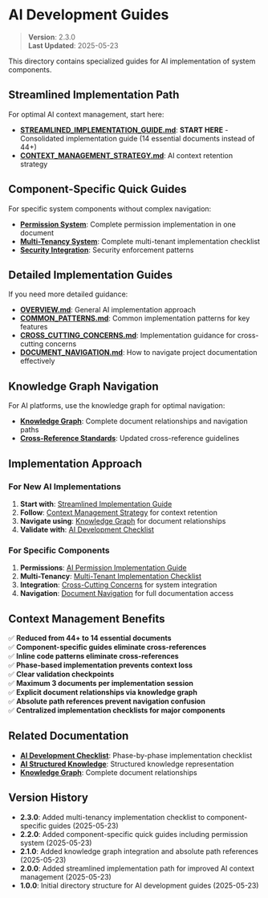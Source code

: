 
# AI Development Guides

> **Version**: 2.3.0  
> **Last Updated**: 2025-05-23

This directory contains specialized guides for AI implementation of system components.

## Streamlined Implementation Path

For optimal AI context management, start here:

- **[STREAMLINED_IMPLEMENTATION_GUIDE.md](docs/ai-development/STREAMLINED_IMPLEMENTATION_GUIDE.md)**: **START HERE** - Consolidated implementation guide (14 essential documents instead of 44+)
- **[CONTEXT_MANAGEMENT_STRATEGY.md](docs/ai-development/CONTEXT_MANAGEMENT_STRATEGY.md)**: AI context retention strategy

## Component-Specific Quick Guides

For specific system components without complex navigation:

- **[Permission System](docs/rbac/AI_PERMISSION_IMPLEMENTATION_GUIDE.md)**: Complete permission implementation in one document
- **[Multi-Tenancy System](docs/multitenancy/IMPLEMENTATION_CHECKLIST.md)**: Complete multi-tenant implementation checklist
- **[Security Integration](docs/security/PERMISSION_ENFORCEMENT.md)**: Security enforcement patterns

## Detailed Implementation Guides

If you need more detailed guidance:

- **[OVERVIEW.md](docs/ai-development/OVERVIEW.md)**: General AI implementation approach  
- **[COMMON_PATTERNS.md](docs/ai-development/COMMON_PATTERNS.md)**: Common implementation patterns for key features
- **[CROSS_CUTTING_CONCERNS.md](docs/ai-development/CROSS_CUTTING_CONCERNS.md)**: Implementation guidance for cross-cutting concerns
- **[DOCUMENT_NAVIGATION.md](docs/ai-development/DOCUMENT_NAVIGATION.md)**: How to navigate project documentation effectively

## Knowledge Graph Navigation

For AI platforms, use the knowledge graph for optimal navigation:
- **[Knowledge Graph](docs/KNOWLEDGE_GRAPH.md)**: Complete document relationships and navigation paths
- **[Cross-Reference Standards](docs/CROSS_REFERENCE_STANDARDS.md)**: Updated cross-reference guidelines

## Implementation Approach

### For New AI Implementations
1. **Start with**: [Streamlined Implementation Guide](docs/ai-development/STREAMLINED_IMPLEMENTATION_GUIDE.md)
2. **Follow**: [Context Management Strategy](docs/ai-development/CONTEXT_MANAGEMENT_STRATEGY.md) for context retention
3. **Navigate using**: [Knowledge Graph](docs/KNOWLEDGE_GRAPH.md) for document relationships
4. **Validate with**: [AI Development Checklist](docs/AI_DEVELOPMENT_CHECKLIST.md)

### For Specific Components
1. **Permissions**: [AI Permission Implementation Guide](docs/rbac/AI_PERMISSION_IMPLEMENTATION_GUIDE.md)
2. **Multi-Tenancy**: [Multi-Tenant Implementation Checklist](docs/multitenancy/IMPLEMENTATION_CHECKLIST.md)
3. **Integration**: [Cross-Cutting Concerns](docs/ai-development/CROSS_CUTTING_CONCERNS.md) for system integration
4. **Navigation**: [Document Navigation](docs/ai-development/DOCUMENT_NAVIGATION.md) for full documentation access

## Context Management Benefits

✅ **Reduced from 44+ to 14 essential documents**  
✅ **Component-specific guides eliminate cross-references**  
✅ **Inline code patterns eliminate cross-references**  
✅ **Phase-based implementation prevents context loss**  
✅ **Clear validation checkpoints**  
✅ **Maximum 3 documents per implementation session**  
✅ **Explicit document relationships via knowledge graph**  
✅ **Absolute path references prevent navigation confusion**  
✅ **Centralized implementation checklists for major components**  

## Related Documentation

- **[AI Development Checklist](docs/AI_DEVELOPMENT_CHECKLIST.md)**: Phase-by-phase implementation checklist
- **[AI Structured Knowledge](docs/AI_STRUCTURED_KNOWLEDGE.md)**: Structured knowledge representation
- **[Knowledge Graph](docs/KNOWLEDGE_GRAPH.md)**: Complete document relationships

## Version History

- **2.3.0**: Added multi-tenancy implementation checklist to component-specific guides (2025-05-23)
- **2.2.0**: Added component-specific quick guides including permission system (2025-05-23)
- **2.1.0**: Added knowledge graph integration and absolute path references (2025-05-23)
- **2.0.0**: Added streamlined implementation path for improved AI context management (2025-05-23)
- **1.0.0**: Initial directory structure for AI development guides (2025-05-23)
